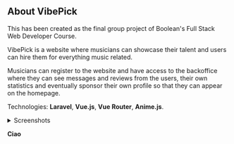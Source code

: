 ## About VibePick

This has been created as the final group project of Boolean's Full Stack Web Developer Course.</br>  

VibePick is a website where musicians can showcase their talent and users can hire them for everything music related.</br>

Musicians can register to the website and have access to the backoffice where they can see messages and reviews from the users, their own statistics and eventually sponsor their own profile so that they can appear on the homepage.</br>

Technologies: **Laravel**, **Vue.js**, **Vue Router**, **Anime.js**.</br>

<details>
  <summary>Screenshots</summary>
  <img src="https://i.imgur.com/PDH2j2W.png">
  <img src="https://i.imgur.com/iIDFsWV.png">
  <img src="https://i.imgur.com/ESUH8Sm.png">
  <img src="https://i.imgur.com/B99oqIm.png">
  <img src="https://i.imgur.com/ImQImJm.png">
  <img src="https://i.imgur.com/CSpKToE.png">
  <img src="https://i.imgur.com/XXbDUO7.png">
</details>

**Ciao**
